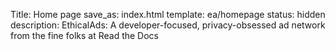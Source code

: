 Title: Home page
save_as: index.html
template: ea/homepage
status: hidden
description: EthicalAds: A developer-focused, privacy-obsessed ad network from the fine folks at Read the Docs
